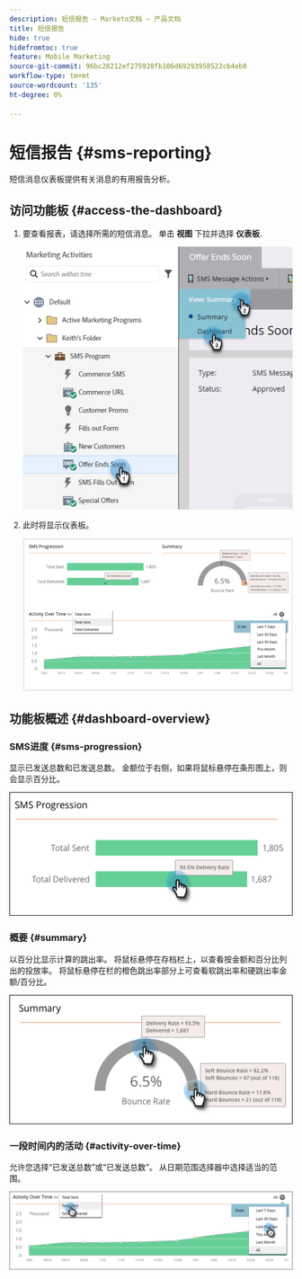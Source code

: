 ```yaml
---
description: 短信报告 — Marketo文档 — 产品文档
title: 短信报告
hide: true
hidefromtoc: true
feature: Mobile Marketing
source-git-commit: 96bc28212ef275920fb106d69293958522cb4eb0
workflow-type: tm+mt
source-wordcount: '135'
ht-degree: 0%

---
```


# 短信报告 {#sms-reporting}

短信消息仪表板提供有关消息的有用报告分析。

## 访问功能板 {#access-the-dashboard}

1. 要查看报表，请选择所需的短信消息。 单击 **视图** 下拉并选择 **仪表板**.

   ![](assets/sms-reporting-1.png)

1. 此时将显示仪表板。

   ![](assets/sms-reporting-2.png)

## 功能板概述 {#dashboard-overview}

### SMS进度 {#sms-progression}

显示已发送总数和已发送总数。 金额位于右侧，如果将鼠标悬停在条形图上，则会显示百分比。

![](assets/sms-reporting-3.png)

### 概要 {#summary}

以百分比显示计算的跳出率。 将鼠标悬停在存档栏上，以查看按金额和百分比列出的投放率。 将鼠标悬停在栏的橙色跳出率部分上可查看软跳出率和硬跳出率金额/百分比。

![](assets/sms-reporting-4.png)

### 一段时间内的活动 {#activity-over-time}

允许您选择“已发送总数”或“已发送总数”。 从日期范围选择器中选择适当的范围。

![](assets/sms-reporting-5.png)
